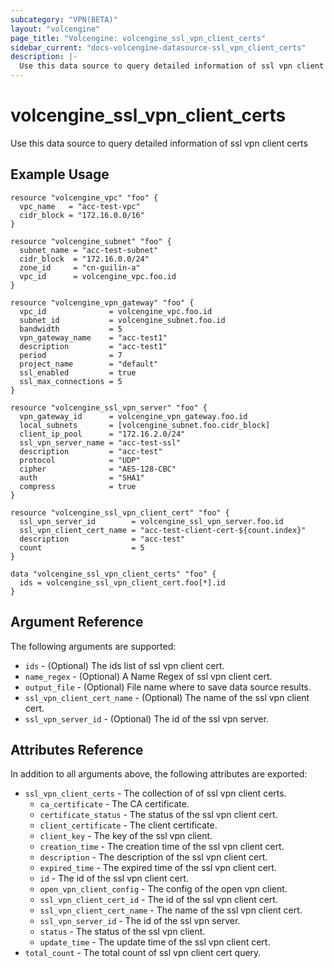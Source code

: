 ```yaml
---
subcategory: "VPN(BETA)"
layout: "volcengine"
page_title: "Volcengine: volcengine_ssl_vpn_client_certs"
sidebar_current: "docs-volcengine-datasource-ssl_vpn_client_certs"
description: |-
  Use this data source to query detailed information of ssl vpn client certs
---
```

# volcengine_ssl_vpn_client_certs
Use this data source to query detailed information of ssl vpn client certs
## Example Usage
```hcl
resource "volcengine_vpc" "foo" {
  vpc_name   = "acc-test-vpc"
  cidr_block = "172.16.0.0/16"
}

resource "volcengine_subnet" "foo" {
  subnet_name = "acc-test-subnet"
  cidr_block  = "172.16.0.0/24"
  zone_id     = "cn-guilin-a"
  vpc_id      = volcengine_vpc.foo.id
}

resource "volcengine_vpn_gateway" "foo" {
  vpc_id              = volcengine_vpc.foo.id
  subnet_id           = volcengine_subnet.foo.id
  bandwidth           = 5
  vpn_gateway_name    = "acc-test1"
  description         = "acc-test1"
  period              = 7
  project_name        = "default"
  ssl_enabled         = true
  ssl_max_connections = 5
}

resource "volcengine_ssl_vpn_server" "foo" {
  vpn_gateway_id      = volcengine_vpn_gateway.foo.id
  local_subnets       = [volcengine_subnet.foo.cidr_block]
  client_ip_pool      = "172.16.2.0/24"
  ssl_vpn_server_name = "acc-test-ssl"
  description         = "acc-test"
  protocol            = "UDP"
  cipher              = "AES-128-CBC"
  auth                = "SHA1"
  compress            = true
}

resource "volcengine_ssl_vpn_client_cert" "foo" {
  ssl_vpn_server_id        = volcengine_ssl_vpn_server.foo.id
  ssl_vpn_client_cert_name = "acc-test-client-cert-${count.index}"
  description              = "acc-test"
  count                    = 5
}

data "volcengine_ssl_vpn_client_certs" "foo" {
  ids = volcengine_ssl_vpn_client_cert.foo[*].id
}
```
## Argument Reference
The following arguments are supported:
* `ids` - (Optional) The ids list of ssl vpn client cert.
* `name_regex` - (Optional) A Name Regex of ssl vpn client cert.
* `output_file` - (Optional) File name where to save data source results.
* `ssl_vpn_client_cert_name` - (Optional) The name of the ssl vpn client cert.
* `ssl_vpn_server_id` - (Optional) The id of the ssl vpn server.

## Attributes Reference
In addition to all arguments above, the following attributes are exported:
* `ssl_vpn_client_certs` - The collection of of ssl vpn client certs.
    * `ca_certificate` - The CA certificate.
    * `certificate_status` - The status of the ssl vpn client cert.
    * `client_certificate` - The client certificate.
    * `client_key` - The key of the ssl vpn client.
    * `creation_time` - The creation time of the ssl vpn client cert.
    * `description` - The description of the ssl vpn client cert.
    * `expired_time` - The expired time of the ssl vpn client cert.
    * `id` - The id of the ssl vpn client cert.
    * `open_vpn_client_config` - The config of the open vpn client.
    * `ssl_vpn_client_cert_id` - The id of the ssl vpn client cert.
    * `ssl_vpn_client_cert_name` - The name of the ssl vpn client cert.
    * `ssl_vpn_server_id` - The id of the ssl vpn server.
    * `status` - The status of the ssl vpn client.
    * `update_time` - The update time of the ssl vpn client cert.
* `total_count` - The total count of ssl vpn client cert query.


